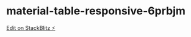 # material-table-responsive-6prbjm

[Edit on StackBlitz ⚡️](https://stackblitz.com/edit/material-table-responsive-6prbjm)